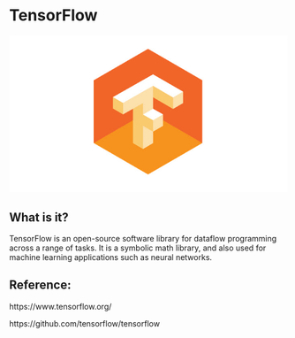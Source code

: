 <h1>TensorFlow</h1>

![TensorFlow](img/tf.jpg)

<h2>What is it?</h2>
<p>TensorFlow is an open-source software library for dataflow programming across a range of tasks. It is a symbolic math library, and also used for machine learning applications such as neural networks.</p>

<h2>Reference: </h2>
<p><a>https://www.tensorflow.org/</a></p>
<p><a>https://github.com/tensorflow/tensorflow</a></p>

